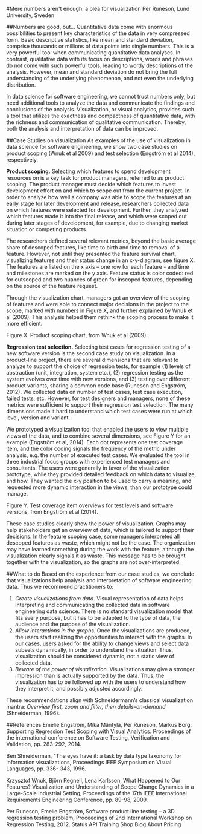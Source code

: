 #Mere numbers aren't enough: a plea for visualization
Per Runeson, Lund University, Sweden

##Numbers are good, but…
Quantitative data come with enormous possibilities to present key characteristics of the data in very compressed form. Basic descriptive statistics, like mean and standard deviation, comprise thousands or millions of data points into single numbers. This is a very powerful tool when communicating quantitative data analyses.  In contrast, qualitative data with its focus on descriptions, words and phrases do not come with such powerful tools, leading to wordy descriptions of the analysis. However, mean and standard deviation do not bring the full understanding of the underlying phenomenon, and not even the underlying distribution. 

In data science for software engineering, we cannot trust numbers only, but need additional tools to analyze the data and communicate the findings and conclusions of the analysis. Visualization, or visual analytics, provides such a tool that utilizes the exactness and compactness of quantitative data, with the richness and communication of qualitative communication. Thereby, both the analysis and interpretation of data can be improved.

##Case Studies on visualization
As examples of the use of visualization in data science for software engineering, we show two case studies on product scoping (Wnuk et al 2009) and test selection (Engström et al 2014), respectively.

**Product scoping.** Selecting which features to spend development resources on is a key task for product managers, referred to as product scoping. The product manager must decide which features to invest development effort on and which to scope out from the current project. In order to analyze how well a company was able to scope the features at an early stage for later development and release, researchers collected data on which features were selected for development. Further, they analyzed which features made it into the final release, and which were scoped out during later stages of development, for example, due to changing market situation or competing products.

The researchers defined several relevant metrics, beyond the basic average share of descoped features, like time to birth and time to removal of a feature. However, not until they presented the feature survival chart, visualizing features and their status change in an x-y-diagram, see figure X. The features are listed on the x axis – one row for each feature - and time and milestones are marked on the y axis. Feature status is color coded: red for outscoped and two nuances of green for inscoped features, depending on the source of the feature request.

Through the visualization chart, managers got an overview of the scoping of features and were able to connect major decisions in the project to the scope, marked with numbers in Figure X, and further explained by Wnuk et al (2009). This analysis helped them rethink the scoping process to make it more efficient. 
 
Figure X. Product scoping chart, from Wnuk et al (2009).

**Regression test selection.** Selecting test cases for regression testing of a new software version is the second case study on visualization. In a product-line project, there are several dimensions that are relevant to analyze to support the choice of regression tests, for example (1) levels of abstraction (unit, integration, system etc.), (2) regression testing as the system evolves over time with new versions, and (3) testing over different product variants, sharing a common code base (Runeson and Engström, 2012). We collected data on number of test cases, test case execution, failed tests, etc. However, for test designers and managers, none of these metrics were sufficient to support their regression test selection. The many dimensions made it hard to understand which test cases were run at which level, version and variant.

We prototyped a visualization tool that enabled the users to view multiple views of the data, and to combine several dimensions, see Figure Y for an example (Engström et al, 2014). Each dot represents one test coverage item, and the color coding signals the frequency of the metric under analysis, e.g. the number of executed test cases. We evaluated the tool in three industrial focus groups with experienced test managers and consultants.  The users were generally in favor of the visualization prototype, while they provided detailed feedback on which data to visualize, and how. They wanted the x-y position to be used to carry a meaning, and requested more dynamic interaction in the views, than our prototype could manage.

 
Figure Y. Test coverage item overviews for test levels and software versions, from Engström et al (2014).

These case studies clearly show the power of visualization. Graphs may help stakeholders get an overview of data, which is tailored to support their decisions. In the feature scoping case, some managers interpreted all descoped features as waste, which might not be the case. The organization may have learned something during the work with the feature, although the visualization clearly signals it as waste. This message has to be brought together with the visualization, so the graphs are not over-interpreted. 

##What to do
Based on the experience from our case studies, we conclude that visualizations help analysis and interpretation of software engineering data. Thus we recommend practitioners to:

1.	*Create visualizations from data.* Visual representation of data helps interpreting and communicating the collected data in software engineering data science. There is no standard visualization model that fits every purpose, but it has to be adapted to the type of data, the audience and the purpose of the visualization.
2.	*Allow interactions in the graphs.* Once the visualizations are produced, the users start realizing the opportunities to interact with the graphs. In our cases, users asked for the ability to change views and select data subsets dynamically, in order to understand the situation. Thus, visualization should be considered dynamic, not a static view of collected data.
3.	*Beware of the power of visualization.* Visualizations may give a stronger impression than is actually supported by the data. Thus, the visualization has to be followed up with the users to understand how they interpret it, and possibly adjusted accordingly. 

These recommendations align with Schneidermann’s classical visualization mantra: *Overview first, zoom and filter, then details-on-demand* (Shneiderman, 1996).

##References
Emelie Engström, Mika Mäntylä, Per Runeson, Markus Borg: Supporting Regression Test Scoping with Visual Analytics. Proceedings of the international conference on Software Testing, Verification and Validation, pp. 283-292, 2014.

Ben Shneiderman, "The eyes have it: a task by data type taxonomy for information visualizations, Proceedings IEEE Symposium on Visual Languages, pp. 336- 343, 1996.

Krzysztof Wnuk, Björn Regnell, Lena Karlsson, What Happened to Our Features? Visualization and Understanding of Scope Change Dynamics in a Large-Scale Industrial Setting, Proceedings of the 17th IEEE International Requirements Engineering Conference, pp. 89-98, 2009.

Per Runeson, Emelie Engström, Software product line testing – a 3D regression testing problem, Proceedings of 2nd International Workshop on Regression Testing, 2012.
Status API Training Shop Blog About Pricing

